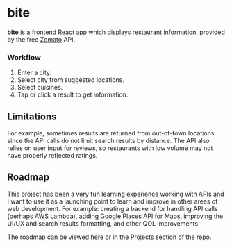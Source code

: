 # bite

**bite** is a frontend React app which displays restaurant information, provided by the free [Zomato](https://www.zomato.com/) API.

### Workflow

1. Enter a city.
2. Select city from suggested locations.
3. Select cuisines.
4. Tap or click a result to get information.

## Limitations

For example, sometimes results are returned from out-of-town locations since the API calls do not limit search results by distance. The API also relies on user input for reviews, so restaurants with low volume may not have properly reflected ratings.

## Roadmap

This project has been a very fun learning experience working with APIs and I want to use it as a launching point to learn and improve in other areas of web development. For example: creating a backend for handling API calls (perhaps AWS Lambda), adding Google Places API for Maps, improving the UI/UX and search results formatting, and other QOL improvements.

The roadmap can be viewed [here](https://github.com/ebrock/bite/projects) or in the Projects section of the repo.
